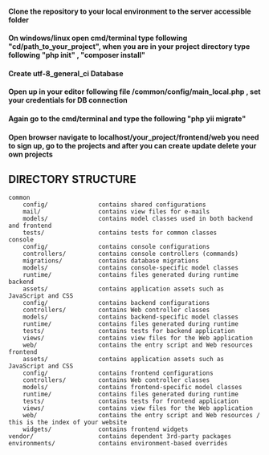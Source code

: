#### Clone the repository to your local environment to the server accessible folder
#### On windows/linux open cmd/terminal type following "cd/path_to_your_project", when you are in your project directory type following "php init" , "composer install"
#### Create utf-8_general_ci Database 
#### Open up in your editor following file /common/config/main_local.php , set your credentials for DB connection
#### Again go to the cmd/terminal and type the following "php yii migrate"
#### Open browser navigate to localhost/your_project/frontend/web you need to sign up, go to the projects and after you can create update delete your own projects


DIRECTORY STRUCTURE
-------------------

```
common
    config/              contains shared configurations
    mail/                contains view files for e-mails
    models/              contains model classes used in both backend and frontend
    tests/               contains tests for common classes    
console
    config/              contains console configurations
    controllers/         contains console controllers (commands)
    migrations/          contains database migrations
    models/              contains console-specific model classes
    runtime/             contains files generated during runtime
backend
    assets/              contains application assets such as JavaScript and CSS
    config/              contains backend configurations
    controllers/         contains Web controller classes
    models/              contains backend-specific model classes
    runtime/             contains files generated during runtime
    tests/               contains tests for backend application    
    views/               contains view files for the Web application
    web/                 contains the entry script and Web resources
frontend
    assets/              contains application assets such as JavaScript and CSS
    config/              contains frontend configurations
    controllers/         contains Web controller classes
    models/              contains frontend-specific model classes
    runtime/             contains files generated during runtime
    tests/               contains tests for frontend application
    views/               contains view files for the Web application
    web/                 contains the entry script and Web resources / this is the index of your website
    widgets/             contains frontend widgets
vendor/                  contains dependent 3rd-party packages
environments/            contains environment-based overrides
```
